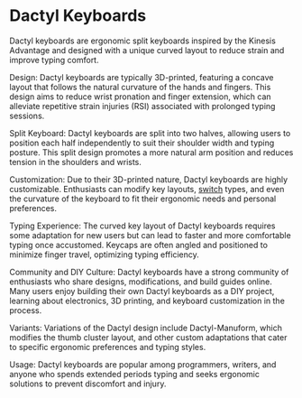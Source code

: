 
# Dactyl Keyboards

Dactyl keyboards are ergonomic split keyboards inspired by the Kinesis Advantage and designed with a unique curved layout to reduce strain and improve typing comfort.

Design: Dactyl keyboards are typically 3D-printed, featuring a concave layout that follows the natural curvature of the hands and fingers. This design aims to reduce wrist pronation and finger extension, which can alleviate repetitive strain injuries (RSI) associated with prolonged typing sessions.

Split Keyboard: Dactyl keyboards are split into two halves, allowing users to position each half independently to suit their shoulder width and typing posture. This split design promotes a more natural arm position and reduces tension in the shoulders and wrists.

Customization: Due to their 3D-printed nature, Dactyl keyboards are highly customizable. Enthusiasts can modify key layouts, [switch](../Switch) types, and even the curvature of the keyboard to fit their ergonomic needs and personal preferences.

Typing Experience: The curved key layout of Dactyl keyboards requires some adaptation for new users but can lead to faster and more comfortable typing once accustomed. Keycaps are often angled and positioned to minimize finger travel, optimizing typing efficiency.

Community and DIY Culture: Dactyl keyboards have a strong community of enthusiasts who share designs, modifications, and build guides online. Many users enjoy building their own Dactyl keyboards as a DIY project, learning about electronics, 3D printing, and keyboard customization in the process.

Variants: Variations of the Dactyl design include Dactyl-Manuform, which modifies the thumb cluster layout, and other custom adaptations that cater to specific ergonomic preferences and typing styles.

Usage: Dactyl keyboards are popular among programmers, writers, and anyone who spends extended periods typing and seeks ergonomic solutions to prevent discomfort and injury.